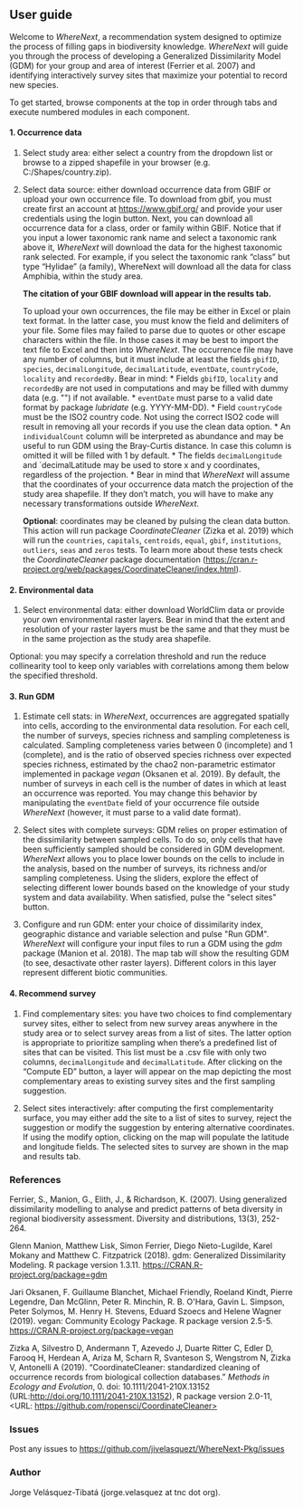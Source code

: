 ## User guide

Welcome to *WhereNext*, a recommendation system  designed to optimize the process of filling gaps in biodiversity knowledge. *WhereNext* will guide you through the process of developing a Generalized Dissimilarity Model (GDM) for your group and area of interest (Ferrier et al. 2007) and identifying interactively survey sites that maximize your potential to record new species.

To get started, browse components at the top in order through tabs and execute numbered modules in each component.

#### 1. Occurrence data

  1. Select study area: either select a country from the dropdown list or browse to a zipped shapefile in your browser (e.g. C:/Shapes/country.zip). 

  2. Select data source: either download occurrence data from GBIF or upload your own occurrence file. To download from gbif, you must create first an account at https://www.gbif.org/ and provide your user credentials using the login button. Next, you can download all occurrence data for a class, order or family within GBIF. Notice that if you input a lower taxonomic rank name and select a taxonomic rank above it, *WhereNext* will download the data for the highest taxonomic rank selected. For example, if you select the taxonomic rank “class” but type “Hylidae” (a family), WhereNext will download all the data for class Amphibia, within the study area.

     __The citation of your GBIF download will appear in the results tab.__

     To upload your own occurrences, the file may be either in Excel or plain text format. In the latter case, you must know the field and delimiters of your file. Some files may failed to parse due to quotes or other escape characters within the file. In those cases it may be best to import the text file to Excel and then into *WhereNext*. The occurrence file may have any number of columns, but it must include at least the fields `gbifID`, `species`, `decimalLongitude`, `decimalLatitude`, `eventDate`, `countryCode`, `locality` and `recordedBy`. Bear in mind:
    * Fields `gbifID`, `locality` and `recordedBy` are not used in computations and may be filled with dummy data (e.g. "") if not available. 
    * `eventDate` must parse to a valid date format by package *lubridate* (e.g. YYYY-MM-DD).
    * Field `countryCode` must be the ISO2 country code. Not using the correct ISO2 code will result in removing all your records if you use the clean data option.
    * An `individualCount` column will be interpreted as abundance and may be useful to run GDM using the Bray-Curtis distance. In case this column is omitted it will be filled with 1 by default. 
    * The fields `decimalLongitude` and `decimalLatitude may be used to store x and y coordinates, regardless of the projection.
    * Bear in mind that *WhereNext* will assume that the coordinates of your occurrence data match the projection of the study area shapefile. If they don’t match, you will have to make any necessary transformations outside *WhereNext*.

     **Optional**: coordinates may be cleaned by pulsing the clean data button. This action will run package *CoordinateCleaner* (Zizka et al. 2019) which will run the `countries`, `capitals`, `centroids`, `equal`, `gbif`, `institutions`, `outliers`, `seas` and `zeros` tests. To learn more about these tests check the *CoordinateCleaner* package documentation (https://cran.r-project.org/web/packages/CoordinateCleaner/index.html).

#### 2. Environmental data
  1. Select environmental data: either download WorldClim data or provide your own environmental raster layers. Bear in mind that the extent and resolution of your raster layers must be the same and that they must be in the same projection as the study area shapefile. 

   Optional: you may specify a correlation threshold and run the reduce collinearity tool to keep only variables with correlations among them below the specified threshold.

#### 3. Run GDM

 1. Estimate cell stats: in *WhereNext*, occurrences are aggregated spatially into cells, according to the environmental data resolution. For each cell, the number of surveys, species richness and sampling completeness is calculated. Sampling completeness varies between 0 (incomplete) and 1 (complete), and is the ratio of observed species richness over expected species richness, estimated by the chao2 non-parametric estimator implemented in package *vegan* (Oksanen et al. 2019).  By default, the number of surveys in each cell is the number of dates in which at least an occurrence was reported. You may change this behavior by manipulating the `eventDate` field of your occurrence file outside *WhereNext* (however, it must parse to a valid date format).

 2. Select sites with complete surveys: GDM relies on proper estimation of the dissimilarity between sampled cells. To do so, only cells that have been sufficiently sampled should be considered in GDM development. *WhereNext* allows you to place lower bounds on the cells to include in the analysis, based on the number of surveys, its richness and/or sampling completeness. Using the sliders, explore the effect of selecting different lower bounds based on the knowledge of your study system and data availability. When satisfied, pulse the "select sites" button.

 3. Configure and run GDM: enter your choice of dissimilarity index, geographic distance and variable selection and pulse "Run GDM". *WhereNext* will configure your input files to run a GDM using the *gdm* package (Manion et al. 2018). The map tab will show the resulting GDM (to see, desactivate other raster layers). Different colors in this layer represent different biotic communities.

#### 4. Recommend survey

1. Find complementary sites: you have two choices to find complementary survey sites, either to select from new survey areas anywhere in the study area or to select survey areas from a list of sites. The latter option is appropriate to prioritize sampling when there’s a predefined list of sites that can be visited. This list must be a .csv file with only  two columns, `decimalLongitude` and `decimalLatitude`. After clicking on the “Compute ED” button, a layer will appear on the map depicting the most complementary areas to existing survey sites and the first sampling suggestion. 

2. Select sites interactively: after computing the first complementarity surface, you may either add the site to a list of sites to survey, reject the suggestion or modify the suggestion by entering alternative coordinates. If using the modify option, clicking on the map will populate the latitude and longitude fields. The selected sites to survey are shown in the map and results tab.

### References
Ferrier, S., Manion, G., Elith, J., & Richardson, K. (2007). Using generalized dissimilarity modelling to analyse and predict patterns of beta diversity in regional biodiversity assessment. Diversity and distributions, 13(3), 252-264.

Glenn Manion, Matthew Lisk, Simon Ferrier, Diego Nieto-Lugilde, Karel Mokany and Matthew C. Fitzpatrick (2018). gdm: Generalized Dissimilarity Modeling. R package version 1.3.11. https://CRAN.R-project.org/package=gdm

Jari Oksanen, F. Guillaume Blanchet, Michael Friendly, Roeland Kindt, Pierre Legendre, Dan McGlinn, Peter R. Minchin, R. B. O'Hara, Gavin L. Simpson, Peter Solymos, M. Henry H. Stevens, Eduard Szoecs and Helene Wagner (2019). vegan: Community Ecology Package. R package version 2.5-5. https://CRAN.R-project.org/package=vegan

Zizka A, Silvestro D, Andermann T, Azevedo J, Duarte Ritter C, Edler D, Farooq H, Herdean A, Ariza M, Scharn R, Svanteson S, Wengstrom N, Zizka V, Antonelli A (2019). “CoordinateCleaner: standardized cleaning of occurrence records from biological collection databases.” _Methods in Ecology and Evolution_, 0. doi: 10.1111/2041-210X.13152 (URL:http://doi.org/10.1111/2041-210X.13152), R package version 2.0-11, <URL: https://github.com/ropensci/CoordinateCleaner>

### Issues
Post any issues to https://github.com/jivelasquezt/WhereNext-Pkg/issues

### Author
Jorge Velásquez-Tibatá (jorge.velasquez at tnc dot org).

